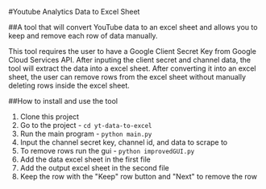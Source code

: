 #Youtube Analytics Data to Excel Sheet

##A tool that will convert YouTube data to an excel sheet and allows you to keep and remove each row of data manually.

This tool requires the user to have a Google Client Secret Key from Google Cloud Services API. After inputing the client secret and channel data, the tool will extract the data
into a excel sheet. After converting it into an excel sheet, the user can remove rows from the excel sheet without manually deleting rows inside the excel sheet.

##How to install and use the tool
1. Clone this project
2. Go to the project - `cd yt-data-to-excel`
3. Run the main program - `python main.py`
4. Input the channel secret key, channel id, and data to scrape to
5. To remove rows run the gui - `python improvedGUI.py`
6. Add the data excel sheet in the first file
7. Add the output excel sheet in the second file
8. Keep the row with the "Keep" row button and "Next" to remove the row

